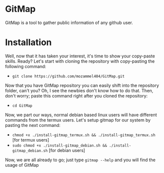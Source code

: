 # GitMap
GitMap is a tool to gather public information of any github user.
# Installation
Well, now that it has taken your interest, it's time to show your copy-paste skills. Ready? Let's start with cloning the repository with copy-pasting the following command:
- `git clone https://github.com/mozammel404/GitMap.git`

Now that you have GitMap repository you can easily shift into the repository folder, can't you? Oh, I see the newbies don't know how to do that. Then, don't worry; paste this command right after you cloned the repository:
- `cd GitMap`

Now, we part our ways, normal debian based linux users will have different commands from the termux users. Let's setup gitmap for our system by pasting the next command:
- `chmod +x ./install-gitmap_termux.sh && ./install-gitmap_termux.sh` [for termux users]
- `sudo chmod +x ./install-gitmap_debian.sh && ./install-gitmap_debian.sh` [for debian users]

Now, we are all already to go; just type `gitmap --help` and you will find the usage of GitMap
